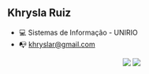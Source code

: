 ##  Khrysla Ruiz

- 💻 Sistemas de Informação - UNIRIO
- 📭 khryslar@gmail.com

<div align="center">
    <a href"https://github.com/khrysruizs">
    <img heigth="180em" src="https://github-readme-stats.vercel.app/api?username=khrysruizs&show_icons=true&theme=dracula&include_all_commits_=true&hide=issues"/>
        <a href"https://github.com/khrysruizs">
    <img heigth="180" src="https://github-readme-stats.vercel.app/api/top-langs/?username=khrysruizs&theme=dracula&langs_count=5&layout=compact">
</div>

